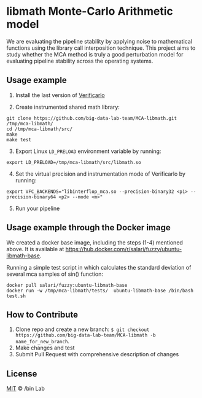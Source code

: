 
# libmath Monte-Carlo Arithmetic model
We are evaluating the pipeline stability by applying noise to mathematical functions 
using the library call interposition technique. This project aims to study whether 
the MCA method is truly a good perturbation model for evaluating pipeline stability 
across the operating systems.

## Usage example

1) Install the last version of [Verificarlo](https://github.com/verificarlo/verificarlo)

2) Create instrumented shared math library:
```
git clone https://github.com/big-data-lab-team/MCA-libmath.git /tmp/mca-libmath/
cd /tmp/mca-libmath/src/
make
make test
```

3) Export Linux `LD_PRELOAD` environment variable by running:
```
export LD_PRELOAD=/tmp/mca-libmath/src/libmath.so
```

4) Set the virtual precision and instrumentation mode of Verificarlo by running:
```
export VFC_BACKENDS="libinterflop_mca.so --precision-binary32 <p1> --precision-binary64 <p2> --mode <m>"
```

5) Run your pipeline

## Usage example through the Docker image

We created a docker base image, including the steps (1-4) mentioned above. It is available at https://hub.docker.com/r/salari/fuzzy/ubuntu-libmath-base.

Running a simple test script in which calculates the standard deviation of several mca samples of sin() function:

```
docker pull salari/fuzzy:ubuntu-libmath-base
docker run -w /tmp/mca-libmath/tests/  ubuntu-libmath-base /bin/bash test.sh
```

## How to Contribute

1. Clone repo and create a new branch: `$ git checkout https://github.com/big-data-lab-team/MCA-libmath -b name_for_new_branch`.
2. Make changes and test
3. Submit Pull Request with comprehensive description of changes


## License

[MIT](LICENSE) © /bin Lab